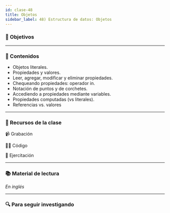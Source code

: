 ```yaml
---
id: clase-48
title: Objetos
sidebar_label: 48) Estructura de datos: Objetos
---
```


### 🏁 Objetivos

---

### 📝 Contenidos

- Objetos literales.
- Propiedades y valores.
- Leer, agregar, modificar y eliminar propiedades.
- Chequeando propiedades: operador in.
- Notación de puntos y de corchetes.
- Accediendo a propiedades mediante variables.
- Propiedades computadas (vs literales).
- Referencias vs. valores

---

### 🚀 Recursos de la clase

📹 Grabación

👩‍💻 Código

💪 Ejercitación

---

### 📚 Material de lectura

_En inglés_

---

### 🔍 Para seguir investigando
